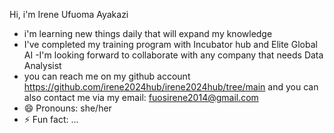 Hi, i'm Irene Ufuoma Ayakazi
- i'm learning new things daily that will expand my knowledge 
- I've completed my training program with Incubator hub and Elite Global AI 
-I'm looking forward to collaborate with any company that needs Data Analysist 
- you can reach me on my github account https://github.com/irene2024hub/irene2024hub/tree/main and you can also contact me via my email: fuosirene2014@gmail.com
- 😄 Pronouns: she/her
- ⚡ Fun fact: ...


